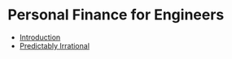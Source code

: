 # Personal Finance for Engineers

* [Introduction](https://github.com/v1n337/cs007-stanford-notes/blob/master/notes/01-introduction.md)
* [Predictably Irrational](https://github.com/v1n337/cs007-stanford-notes/blob/master/notes/02-predictable-irrational.md)

